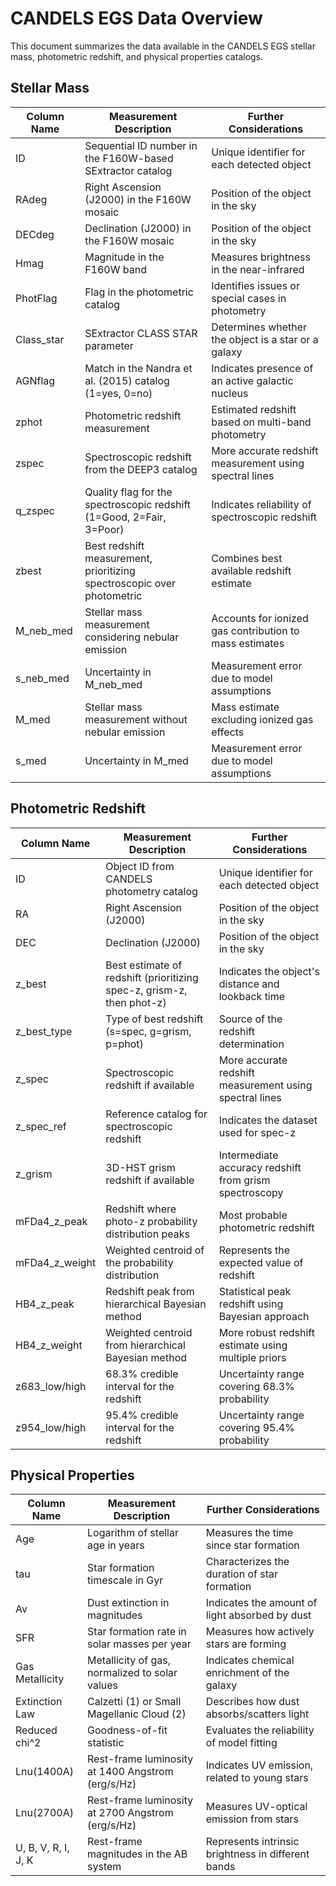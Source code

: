# CANDELS EGS Data Overview

This document summarizes the data available in the CANDELS EGS stellar mass, photometric redshift, and physical properties catalogs.

## Stellar Mass

| Column Name      | Measurement Description | Further Considerations |
|-----------------|-------------------------|------------------------|
| ID              | Sequential ID number in the F160W-based SExtractor catalog | Unique identifier for each detected object |
| RAdeg          | Right Ascension (J2000) in the F160W mosaic | Position of the object in the sky |
| DECdeg         | Declination (J2000) in the F160W mosaic | Position of the object in the sky |
| Hmag           | Magnitude in the F160W band | Measures brightness in the near-infrared |
| PhotFlag       | Flag in the photometric catalog | Identifies issues or special cases in photometry |
| Class_star     | SExtractor CLASS STAR parameter | Determines whether the object is a star or a galaxy |
| AGNflag        | Match in the Nandra et al. (2015) catalog (1=yes, 0=no) | Indicates presence of an active galactic nucleus |
| zphot          | Photometric redshift measurement | Estimated redshift based on multi-band photometry |
| zspec          | Spectroscopic redshift from the DEEP3 catalog | More accurate redshift measurement using spectral lines |
| q_zspec        | Quality flag for the spectroscopic redshift (1=Good, 2=Fair, 3=Poor) | Indicates reliability of spectroscopic redshift |
| zbest          | Best redshift measurement, prioritizing spectroscopic over photometric | Combines best available redshift estimate |
| M_neb_med      | Stellar mass measurement considering nebular emission | Accounts for ionized gas contribution to mass estimates |
| s_neb_med      | Uncertainty in M_neb_med | Measurement error due to model assumptions |
| M_med          | Stellar mass measurement without nebular emission | Mass estimate excluding ionized gas effects |
| s_med          | Uncertainty in M_med | Measurement error due to model assumptions |

## Photometric Redshift

| Column Name       | Measurement Description | Further Considerations |
|------------------|-------------------------|------------------------|
| ID               | Object ID from CANDELS photometry catalog | Unique identifier for each detected object |
| RA              | Right Ascension (J2000) | Position of the object in the sky |
| DEC             | Declination (J2000) | Position of the object in the sky |
| z_best          | Best estimate of redshift (prioritizing spec-z, grism-z, then phot-z) | Indicates the object's distance and lookback time |
| z_best_type     | Type of best redshift (s=spec, g=grism, p=phot) | Source of the redshift determination |
| z_spec          | Spectroscopic redshift if available | More accurate redshift measurement using spectral lines |
| z_spec_ref      | Reference catalog for spectroscopic redshift | Indicates the dataset used for spec-z |
| z_grism         | 3D-HST grism redshift if available | Intermediate accuracy redshift from grism spectroscopy |
| mFDa4_z_peak    | Redshift where photo-z probability distribution peaks | Most probable photometric redshift |
| mFDa4_z_weight  | Weighted centroid of the probability distribution | Represents the expected value of redshift |
| HB4_z_peak      | Redshift peak from hierarchical Bayesian method | Statistical peak redshift using Bayesian approach |
| HB4_z_weight    | Weighted centroid from hierarchical Bayesian method | More robust redshift estimate using multiple priors |
| z683_low/high   | 68.3% credible interval for the redshift | Uncertainty range covering 68.3% probability |
| z954_low/high   | 95.4% credible interval for the redshift | Uncertainty range covering 95.4% probability |

## Physical Properties

| Column Name      | Measurement Description | Further Considerations |
|-----------------|-------------------------|------------------------|
| Age            | Logarithm of stellar age in years | Measures the time since star formation |
| tau            | Star formation timescale in Gyr | Characterizes the duration of star formation |
| Av             | Dust extinction in magnitudes | Indicates the amount of light absorbed by dust |
| SFR            | Star formation rate in solar masses per year | Measures how actively stars are forming |
| Gas Metallicity | Metallicity of gas, normalized to solar values | Indicates chemical enrichment of the galaxy |
| Extinction Law | Calzetti (1) or Small Magellanic Cloud (2) | Describes how dust absorbs/scatters light |
| Reduced chi^2  | Goodness-of-fit statistic | Evaluates the reliability of model fitting |
| Lnu(1400A)     | Rest-frame luminosity at 1400 Angstrom (erg/s/Hz) | Indicates UV emission, related to young stars |
| Lnu(2700A)     | Rest-frame luminosity at 2700 Angstrom (erg/s/Hz) | Measures UV-optical emission from stars |
| U, B, V, R, I, J, K | Rest-frame magnitudes in the AB system | Represents intrinsic brightness in different bands |



